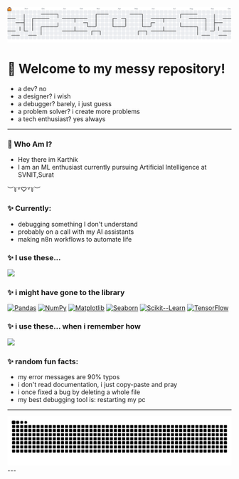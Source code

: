 <picture>
  <source media="(prefers-color-scheme: dark)" srcset="https://raw.githubusercontent.com/Karthik-Ramkumar/Karthik-Ramkumar/output/pacman-contribution-graph-dark.svg">
  <source media="(prefers-color-scheme: light)" srcset="https://raw.githubusercontent.com/Karthik-Ramkumar/Karthik-Ramkumar/output/pacman-contribution-graph.svg">
  <img alt="pacman contribution graph" src="https://raw.githubusercontent.com/Karthik-Ramkumar/Karthik-Ramkumar/output/pacman-contribution-graph.svg">
</picture>

# 🤪 Welcome to my messy repository!

* a dev? no
* a designer? i wish
* a debugger? barely, i just guess
* a problem solver? i create more problems
* a tech enthusiast? yes always 

---
### 👤 Who Am I?

* Hey there im Karthik
* I am an ML enthusiast currently pursuing Artificial Intelligence at SVNIT,Surat

︶꒦꒷♡꒷꒦︶

### ✨ Currently:

* debugging something I don't understand
* probably on a call with my AI assistants
* making n8n workflows to automate life
### ✨ **I use these...**

<img src="https://skillicons.dev/icons?i=python,c,js,html,css,mysql,sqlite,django,n8n" />

### ✨ **i might have gone to the library**

[![Pandas](https://img.shields.io/badge/Pandas-150458?style=for-the-badge&logo=pandas&logoColor=white)](https://pandas.pydata.org/)
[![NumPy](https://img.shields.io/badge/Numpy-013243?style=for-the-badge&logo=numpy&logoColor=white)](https://numpy.org/)
[![Matplotlib](https://img.shields.io/badge/Matplotlib-5264A0?style=for-the-badge&logo=matplotlib&logoColor=white)](https://matplotlib.org/)
[![Seaborn](https://img.shields.io/badge/Seaborn-3B85A1?style=for-the-badge&logo=seaborn&logoColor=white)](https://seaborn.pydata.org/)
[![Scikit--Learn](https://img.shields.io/badge/Scikit--Learn-F7931E?style=for-the-badge&logo=scikit--learn&logoColor=white)](https://scikit-learn.org/stable/)
[![TensorFlow](https://img.shields.io/badge/TensorFlow-FF6F00?style=for-the-badge&logo=tensorflow&logoColor=white)](https://www.tensorflow.org/)

### ✨ **i use these... when i remember how**

<img src="https://skillicons.dev/icons?i=git,github,linux,windows,vscode," />

### ✨ **random fun facts:**

* my error messages are 90% typos
* i don't read documentation, i just copy-paste and pray
* i once fixed a bug by deleting a whole file
* my best debugging tool is: restarting my pc

---

<picture>
  <source media="(prefers-color-scheme: dark)" srcset="https://raw.githubusercontent.com/Karthik-Ramkumar/Karthik-Ramkumar/refs/heads/output/github-snake-dark.svg">
  <source media="(prefers-color-scheme: light)" srcset="https://raw.githubusercontent.com/Karthik-Ramkumar/Karthik-Ramkumar/refs/heads/output/github-snake.svg">
  <img alt="pacman contribution graph" src="https://raw.githubusercontent.com/Karthik-Ramkumar/Karthik-Ramkumar/refs/heads/output/github-snake.svg">
</picture>
---
